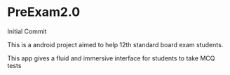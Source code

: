 # PreExam2.0
Initial Commit

This is a android project aimed to help 12th standard board exam students.

This app gives a fluid and immersive interface for students to take MCQ tests
